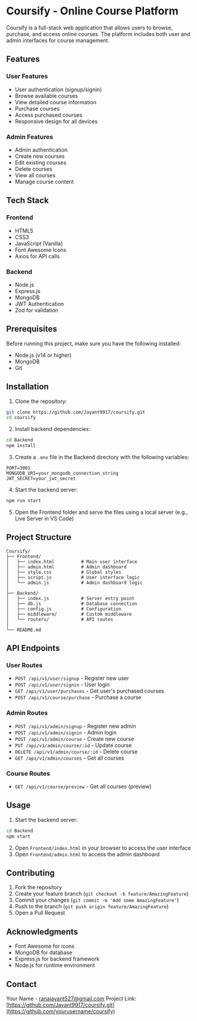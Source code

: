 # Coursify - Online Course Platform

Coursify is a full-stack web application that allows users to browse, purchase, and access online courses. The platform includes both user and admin interfaces for course management.

## Features

### User Features
- User authentication (signup/signin)
- Browse available courses
- View detailed course information
- Purchase courses
- Access purchased courses
- Responsive design for all devices

### Admin Features
- Admin authentication
- Create new courses
- Edit existing courses
- Delete courses
- View all courses
- Manage course content

## Tech Stack

### Frontend
- HTML5
- CSS3
- JavaScript (Vanilla)
- Font Awesome Icons
- Axios for API calls

### Backend
- Node.js
- Express.js
- MongoDB
- JWT Authentication
- Zod for validation

## Prerequisites

Before running this project, make sure you have the following installed:
- Node.js (v14 or higher)
- MongoDB
- Git

## Installation

1. Clone the repository:
```bash
git clone https://github.com/Jayant9917/coursify.git
cd coursify
```

2. Install backend dependencies:
```bash
cd Backend
npm install
```

3. Create a `.env` file in the Backend directory with the following variables:
```env
PORT=3001
MONGODB_URI=your_mongodb_connection_string
JWT_SECRET=your_jwt_secret
```

4. Start the backend server:
```bash
npm run start
```

5. Open the Frontend folder and serve the files using a local server (e.g., Live Server in VS Code)

## Project Structure

```
Coursify/
├── Frontend/
│   ├── index.html          # Main user interface
│   ├── admin.html          # Admin dashboard
│   ├── style.css           # Global styles
│   ├── script.js           # User interface logic
│   └── admin.js            # Admin dashboard logic
│
├── Backend/
│   ├── index.js            # Server entry point
│   ├── db.js               # Database connection
│   ├── config.js           # Configuration
│   ├── middleware/         # Custom middleware
│   └── routers/            # API routes
│
└── README.md
```

## API Endpoints

### User Routes
- `POST /api/v1/user/signup` - Register new user
- `POST /api/v1/user/signin` - User login
- `GET /api/v1/user/purchases` - Get user's purchased courses
- `POST /api/v1/course/purchase` - Purchase a course

### Admin Routes
- `POST /api/v1/admin/signup` - Register new admin
- `POST /api/v1/admin/signin` - Admin login
- `POST /api/v1/admin/course` - Create new course
- `PUT /api/v1/admin/course/:id` - Update course
- `DELETE /api/v1/admin/course/:id` - Delete course
- `GET /api/v1/admin/courses` - Get all courses

### Course Routes
- `GET /api/v1/course/preview` - Get all courses (preview)

## Usage

1. Start the backend server:
```bash
cd Backend
npm start
```

2. Open `Frontend/index.html` in your browser to access the user interface
3. Open `Frontend/admin.html` to access the admin dashboard

## Contributing

1. Fork the repository
2. Create your feature branch (`git checkout -b feature/AmazingFeature`)
3. Commit your changes (`git commit -m 'Add some AmazingFeature'`)
4. Push to the branch (`git push origin feature/AmazingFeature`)
5. Open a Pull Request



## Acknowledgments

- Font Awesome for icons
- MongoDB for database
- Express.js for backend framework
- Node.js for runtime environment

## Contact

Your Name - ranajayant527@gmail.com
Project Link: [https://github.com/Jayant9917/coursify.git](https://github.com/yourusername/coursify)


